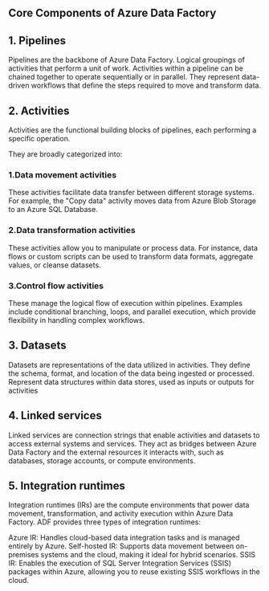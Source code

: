 ## Core Components of Azure Data Factory

## 1. Pipelines
Pipelines are the backbone of Azure Data Factory. Logical groupings of activities that perform a unit of work.
Activities within a pipeline can be chained together to operate sequentially or in parallel.
They represent data-driven workflows that define the steps required to move and transform data.

## 2. Activities
Activities are the functional building blocks of pipelines, each performing a specific operation.

They are broadly categorized into:

### 1.Data movement activities
These activities facilitate data transfer between different storage systems. For example, the "Copy data" activity moves data from Azure Blob Storage to an Azure SQL Database.

### 2.Data transformation activities
These activities allow you to manipulate or process data. For instance, data flows or custom scripts can be used to transform data formats, aggregate values, or cleanse datasets.

### 3.Control flow activities
These manage the logical flow of execution within pipelines. Examples include conditional branching, loops, and parallel execution, which provide flexibility in handling complex workflows.

## 3. Datasets
Datasets are representations of the data utilized in activities. They define the schema, format, and location of the data being ingested or processed.
Represent data structures within data stores, used as inputs or outputs for activities 

## 4. Linked services
Linked services are connection strings that enable activities and datasets to access external systems and services. 
They act as bridges between Azure Data Factory and the external resources it interacts with, such as databases, storage accounts, or compute environments. 

## 5. Integration runtimes
Integration runtimes (IRs) are the compute environments that power data movement, transformation, and activity execution within Azure Data Factory. ADF provides three types of integration runtimes:

Azure IR: Handles cloud-based data integration tasks and is managed entirely by Azure.
Self-hosted IR: Supports data movement between on-premises systems and the cloud, making it ideal for hybrid scenarios.
SSIS IR: Enables the execution of SQL Server Integration Services (SSIS) packages within Azure, allowing you to reuse existing SSIS workflows in the cloud.

